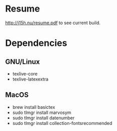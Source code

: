 # Resume

http://j15h.nu/resume.pdf to see current build.

# Dependencies

## GNU/Linux

* texlive-core
* texlive-latexextra

## MacOS
- brew install basictex
- sudo tlmgr install marvosym
- sudo tlmgr install datenumber
- sudo tlmgr install collection-fontsrecommended
